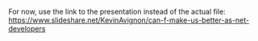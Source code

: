 For now, use the link to the presentation instead of the actual file: https://www.slideshare.net/KevinAvignon/can-f-make-us-better-as-net-developers
